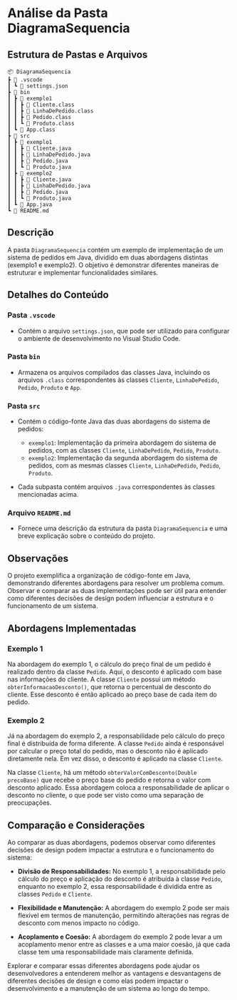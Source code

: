 # Análise da Pasta DiagramaSequencia

## Estrutura de Pastas e Arquivos

```
📦 DiagramaSequencia
┣ 📂 .vscode
┃ ┗ 📜 settings.json
┣ 📂 bin
┃ ┣ 📂 exemplo1
┃ ┃ ┣ 📜 Cliente.class
┃ ┃ ┣ 📜 LinhaDePedido.class
┃ ┃ ┣ 📜 Pedido.class
┃ ┃ ┗ 📜 Produto.class
┃ ┗ 📜 App.class
┣ 📂 src
┃ ┣ 📂 exemplo1
┃ ┃ ┣ 📜 Cliente.java
┃ ┃ ┣ 📜 LinhaDePedido.java
┃ ┃ ┣ 📜 Pedido.java
┃ ┃ ┗ 📜 Produto.java
┃ ┣ 📂 exemplo2
┃ ┃ ┣ 📜 Cliente.java
┃ ┃ ┣ 📜 LinhaDePedido.java
┃ ┃ ┣ 📜 Pedido.java
┃ ┃ ┗ 📜 Produto.java
┃ ┗ 📜 App.java
┗ 📜 README.md
```


## Descrição

A pasta `DiagramaSequencia` contém um exemplo de implementação de um sistema de pedidos em Java, dividido em duas abordagens distintas (exemplo1 e exemplo2). O objetivo é demonstrar diferentes maneiras de estruturar e implementar funcionalidades similares.

## Detalhes do Conteúdo

### Pasta `.vscode`

- Contém o arquivo `settings.json`, que pode ser utilizado para configurar o ambiente de desenvolvimento no Visual Studio Code.

### Pasta `bin`

- Armazena os arquivos compilados das classes Java, incluindo os arquivos `.class` correspondentes às classes `Cliente`, `LinhaDePedido`, `Pedido`, `Produto` e `App`.

### Pasta `src`

- Contém o código-fonte Java das duas abordagens do sistema de pedidos:
  - `exemplo1`: Implementação da primeira abordagem do sistema de pedidos, com as classes `Cliente`, `LinhaDePedido`, `Pedido`, `Produto`.
  - `exemplo2`: Implementação da segunda abordagem do sistema de pedidos, com as mesmas classes `Cliente`, `LinhaDePedido`, `Pedido`, `Produto`.

- Cada subpasta contém arquivos `.java` correspondentes às classes mencionadas acima.

### Arquivo `README.md`

- Fornece uma descrição da estrutura da pasta `DiagramaSequencia` e uma breve explicação sobre o conteúdo do projeto.

## Observações

O projeto exemplifica a organização de código-fonte em Java, demonstrando diferentes abordagens para resolver um problema comum. Observar e comparar as duas implementações pode ser útil para entender como diferentes decisões de design podem influenciar a estrutura e o funcionamento de um sistema.

## Abordagens Implementadas

### Exemplo 1

Na abordagem do exemplo 1, o cálculo do preço final de um pedido é realizado dentro da classe `Pedido`. Aqui, o desconto é aplicado com base nas informações do cliente. A classe `Cliente` possui um método `obterInformacaoDesconto()`, que retorna o percentual de desconto do cliente. Esse desconto é então aplicado ao preço base de cada item do pedido.

### Exemplo 2

Já na abordagem do exemplo 2, a responsabilidade pelo cálculo do preço final é distribuída de forma diferente. A classe `Pedido` ainda é responsável por calcular o preço total do pedido, mas o desconto não é aplicado diretamente nela. Em vez disso, o desconto é aplicado na classe `Cliente`.

Na classe `Cliente`, há um método `obterValorComDesconto(Double precoBase)` que recebe o preço base do pedido e retorna o valor com desconto aplicado. Essa abordagem coloca a responsabilidade de aplicar o desconto no cliente, o que pode ser visto como uma separação de preocupações.

## Comparação e Considerações

Ao comparar as duas abordagens, podemos observar como diferentes decisões de design podem impactar a estrutura e o funcionamento do sistema:

- **Divisão de Responsabilidades:** No exemplo 1, a responsabilidade pelo cálculo do preço e aplicação do desconto é atribuída à classe `Pedido`, enquanto no exemplo 2, essa responsabilidade é dividida entre as classes `Pedido` e `Cliente`.

- **Flexibilidade e Manutenção:** A abordagem do exemplo 2 pode ser mais flexível em termos de manutenção, permitindo alterações nas regras de desconto com menos impacto no código.

- **Acoplamento e Coesão:** A abordagem do exemplo 2 pode levar a um acoplamento menor entre as classes e a uma maior coesão, já que cada classe tem uma responsabilidade mais claramente definida.

Explorar e comparar essas diferentes abordagens pode ajudar os desenvolvedores a entenderem melhor as vantagens e desvantagens de diferentes decisões de design e como elas podem impactar o desenvolvimento e a manutenção de um sistema ao longo do tempo.